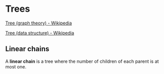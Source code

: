 # Trees
[Tree (graph theory) - Wikipedia](https://en.wikipedia.org/wiki/Tree_(graph_theory))

[Tree (data structure) - Wikipedia](https://en.wikipedia.org/wiki/Tree_(data_structure))

## Linear chains
A **linear chain** is a tree where the number of children of each parent is at most one.